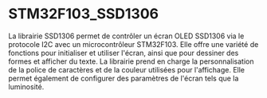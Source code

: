 # STM32F103_SSD1306
La librairie SSD1306 permet de contrôler un écran OLED SSD1306 via le protocole I2C avec un microcontrôleur STM32F103. Elle offre une variété de fonctions pour initialiser et utiliser l'écran, ainsi que pour dessiner des formes et afficher du texte. La librairie prend en charge la personnalisation de la police de caractères et de la couleur utilisées pour l'affichage. Elle permet également de configurer des paramètres de l'écran tels que la luminosité.
